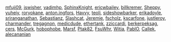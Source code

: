[mfuji09](/fr/profiles/mfuji09),
[jswisher](/fr/profiles/jswisher),
[vadimhp](/fr/profiles/vadimhp),
[SphinxKnight](/fr/profiles/SphinxKnight),
[ericwbailey](/fr/profiles/ericwbailey),
[billkremer](/fr/profiles/billkremer),
[Sheppy](/fr/profiles/Sheppy), [yuheiy](/fr/profiles/yuheiy),
[roryokane](/fr/profiles/roryokane),
[anton.ingfors](/fr/profiles/anton.ingfors),
[Havvy](/fr/profiles/Havvy), [teoli](/fr/profiles/teoli),
[sideshowbarker](/fr/profiles/sideshowbarker),
[erikadoyle](/fr/profiles/erikadoyle),
[sriranganathan](/fr/profiles/sriranganathan),
[Sebastianz](/fr/profiles/Sebastianz),
[Slashcat](/fr/profiles/Slashcat),
[Jeremie](/fr/profiles/Jeremie), [fscholz](/fr/profiles/fscholz),
[kscarfone](/fr/profiles/kscarfone),
[justleroy](/fr/profiles/justleroy),
[charmander](/fr/profiles/charmander),
[tregagnon](/fr/profiles/tregagnon),
[medicdude](/fr/profiles/medicdude),
[ethertank](/fr/profiles/ethertank),
[zziccardi](/fr/profiles/zziccardi),
[berkerpeksag](/fr/profiles/berkerpeksag),
[cers](/fr/profiles/cers), [McGurk](/fr/profiles/McGurk),
[hobophobe](/fr/profiles/hobophobe), [Marsf](/fr/profiles/Marsf),
[Ptak82](/fr/profiles/Ptak82), [FsuWhr](/fr/profiles/FsuWhr),
[Witia](/fr/profiles/Witia), [PablO](/fr/profiles/PablO),
[Callek](/fr/profiles/Callek),
[alecananian](/fr/profiles/alecananian)
